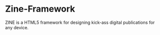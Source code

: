 Zine-Framework
==============

ZINE is a HTML5 framework for designing kick-ass digital publications for any device.
